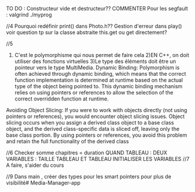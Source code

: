 TO DO :
Constructeur vide et destructeur??
COMMENTER
Pour les segfault : valgrind ./myprog

//4 
Pourquoi redéfinir print() dans Photo.h??
Gestion d'erreur dans play()
voir question tp sur la classe abstraite
this.get ou get directement?

//5 
1) C'est le polymorphisme qui nous permet de faire cela
2)EN C++, on doit utiliser des fonctions virtuelles
3)Le type des éléments doit être un pointeur vers le type MultiMedia.
Dynamic Binding: Polymorphism is often achieved through dynamic binding, which means that the correct function implementation is determined at runtime based on the actual type of the object being pointed to. This dynamic binding mechanism relies on using pointers or references to allow the selection of the correct overridden function at runtime.

Avoiding Object Slicing: If you were to work with objects directly (not using pointers or references), you would encounter object slicing issues. Object slicing occurs when you assign a derived class object to a base class object, and the derived class-specific data is sliced off, leaving only the base class portion. By using pointers or references, you avoid this problem and retain the full functionality of the derived class

//6
Checker somme chapitres = duration
QUAND TABLEAU : DEUX VARIABLES : TAILLE TABLEAU ET TABLEAU
INITIALISER LES VARIABLES
//7
A faire, s'aider du cours

//9
Dans main , créer des types pour les smart pointers pour plus de visibilité# Media-Manager-app
